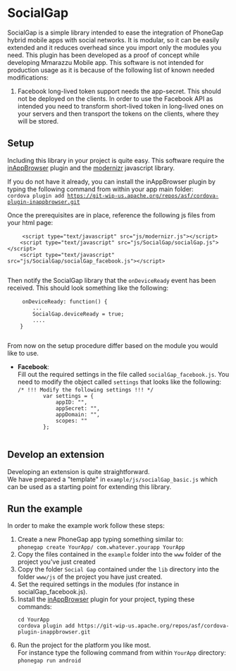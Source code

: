 SocialGap
=========

SocialGap is a simple library intended to ease the integration of PhoneGap hybrid mobile apps with social networks.
It is modular, so it can be easily extended and it reduces overhead since you import only the modules you need.
This plugin has been developed as a proof of concept while developing Mmarazzu Mobile app.
This software is not intended for production usage as it is because of the following list of known needed modifications:

<ol>
	<li> 
		Facebook long-lived token support needs the app-secret. This should not be deployed on the clients. 
		In order to use the Facebook API as intended you need to transform short-lived token in long-lived 
		ones on your servers and then transport the tokens on the clients, where they will be stored.
	</li>
</ol>

Setup
-------

Including this library in your project is quite easy.
This software require the <a href="https://github.com/apache/cordova-plugin-inappbrowser/blob/master/doc/index.md" target="_blank">inAppBrowser</a> plugin and the <a href="http://modernizr.com/" target="_blank">modernizr</a> javascript library. <br>

If you do not have it already, you can install the inAppBrowser plugin by typing the following command from within your app main folder: <br>
<code>cordova plugin add https://git-wip-us.apache.org/repos/asf/cordova-plugin-inappbrowser.git</code> <br>

Once the prerequisites are in place, reference the following js files from your html page:
<pre>
	<code>&lt;script type=&quot;text/javascript&quot; src=&quot;js/modernizr.js&quot;&gt;&lt;/script&gt;
	&lt;script type=&quot;text/javascript&quot; src=&quot;js/SocialGap/socialGap.js&quot;&gt;&lt;/script&gt;
	&lt;script type=&quot;text/javascript&quot; src=&quot;js/SocialGap/socialGap_facebook.js&quot;&gt;&lt;/script&gt;
    </code>
</pre>

Then notify the SocialGap library that the <code>onDeviceReady</code> event has been received.
This should look something like the following:

<pre>
	<code>onDeviceReady: function() {
		...
		SocialGap.deviceReady = true;
		....
    }
	</code>
</pre>

From now on the setup procedure differ based on the module you would like to use.

<ul>
	<li><b>Facebook</b>:<br>
		Fill out the required settings in the file called <code>socialGap_facebook.js</code>. You need to modify the object called <code>settings</code> that looks like the following:<br>
		<code>/* !!! Modify the following settings !!! */
		var settings = {
			appID: "",
			appSecret: "",
			appDomain: "",
			scopes: ""
		};
		</code>
	</li>
</ul>

Develop an extension
---------------------
Developing an extension is quite straightforward. <br>
We have prepared a "template" in <code>example/js/socialGap_basic.js</code> which can be used as a starting point for extending this library.

Run the example
-------
In order to make the example work follow these steps:
<ol>
	<li> Create a new PhoneGap app typing something similar to:<br>
   		<code>phonegap create YourApp/ com.whatever.yourapp YourApp</code></li>
		<li> Copy the files contained in the <code>example</code> folder into the <code>www</code> folder of the project you've just created</li>
		<li> Copy the folder <code>Social Gap</code> contained under the <code>lib</code> directory into the folder <code>www/js</code> of the project you have just created.</li>
		<li>Set the required settings in the modules (for instance in socialGap_facebook.js).</li>
		<li>Install the <a href="https://github.com/apache/cordova-plugin-inappbrowser/blob/master/doc/index.md" target="_blank">inAppBrowser</a> plugin for your project, typing these commands:
			<pre><code>cd YourApp
cordova plugin add https://git-wip-us.apache.org/repos/asf/cordova-plugin-inappbrowser.git</code></pre>			
		</li>
		<li> 
			Run the project for the platform you like most. <br>
			For instance type the following command from within <code>YourApp</code> directory:<br/>
   			<code>phonegap run android</code>
		</li>
</ol>

